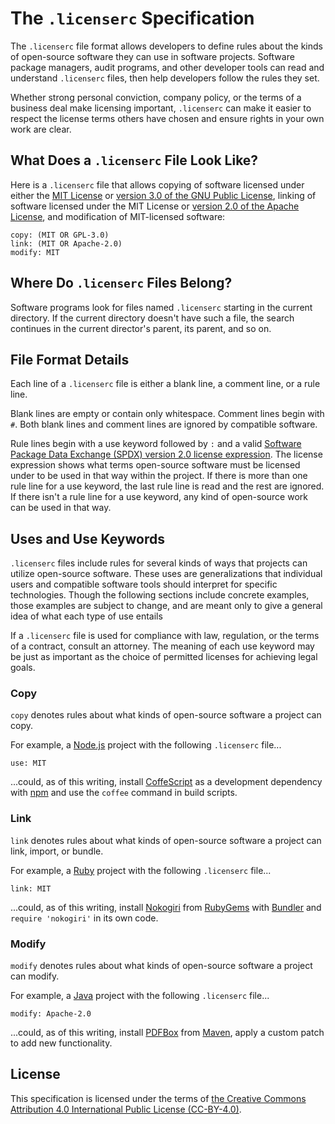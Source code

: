 The `.licenserc` Specification
==============================
The `.licenserc` file format allows developers to define rules about the kinds of open-source software they can use in software projects. Software package managers, audit programs, and other developer tools can read and understand `.licenserc` files, then help developers follow the rules they set.

Whether strong personal conviction, company policy, or the terms of a business deal make licensing important, `.licenserc` can make it easier to respect the license terms others have chosen and ensure rights in your own work are clear.

What Does a `.licenserc` File Look Like?
----------------------------------------
Here is a `.licenserc` file that allows copying of software licensed under either the [MIT License][MIT] or [version 3.0 of the GNU Public License][GPL-3.0], linking of software licensed under the MIT License or [version 2.0 of the Apache License][Apache-2.0], and modification of MIT-licensed software:

    copy: (MIT OR GPL-3.0)
    link: (MIT OR Apache-2.0)
    modify: MIT

Where Do `.licenserc` Files Belong?
-----------------------------------
Software programs look for files named `.licenserc` starting in the current directory. If the current directory doesn't have such a file, the search continues in the current director's parent, its parent, and so on.

File Format Details
-------------------
Each line of a `.licenserc` file is either a blank line, a comment line, or a rule line.

Blank lines are empty or contain only whitespace. Comment lines begin with `#`. Both blank lines and comment lines are ignored by compatible software.

Rule lines begin with a use keyword followed by `:` and a valid [Software Package Data Exchange (SPDX) version 2.0 license expression][SPDX]. The license expression shows what terms open-source software must be licensed under to be used in that way within the project. If there is more than one rule line for a use keyword, the last rule line is read and the rest are ignored. If there isn't a rule line for a use keyword, any kind of open-source work can be used in that way.

Uses and Use Keywords
---------------------
`.licenserc` files include rules for several kinds of ways that projects can utilize open-source software. These uses are generalizations that individual users and compatible software tools should interpret for specific technologies. Though the following sections include concrete examples, those examples are subject to change, and are meant only to give a general idea of what each type of use entails

If a `.licenserc` file is used for compliance with law, regulation, or the terms of a contract, consult an attorney. The meaning of each use keyword may be just as important as the choice of permitted licenses for achieving legal goals.

### Copy
`copy` denotes rules about what kinds of open-source software a project can copy.

For example, a [Node.js][Node.js] project with the following `.licenserc` file...

    use: MIT

...could, as of this writing, install [CoffeScript][CoffeeScript] as a development dependency with [npm][npm] and use the `coffee` command in build scripts.

### Link
`link` denotes rules about what kinds of open-source software a project can link, import, or bundle.

For example, a [Ruby][Ruby] project with the following `.licenserc` file...

    link: MIT

...could, as of this writing, install [Nokogiri][Nokogiri] from [RubyGems][RubyGems] with [Bundler][Bundler] and `require 'nokogiri'` in its own code.

### Modify
`modify` denotes rules about what kinds of open-source software a project can modify.

For example, a [Java][Java] project with the following `.licenserc` file...

    modify: Apache-2.0

...could, as of this writing, install [PDFBox][PDFBox] from [Maven][Maven], apply a custom patch to add new functionality.

License
-------
This specification is licensed under the terms of [the Creative Commons Attribution 4.0 International Public License (CC-BY-4.0)][CC-BY-4.0].

[Apache-2.0]: http://spdx.org/licenses/Apache-2.0

[Bundler]: http://bundler.io

[CC-BY-4.0]: http://spdx.org/licenses/CC-BY-4.0

[CoffeeScript]: http://coffeescript.org

[GPL-3.0]: http://spdx.org/licenses/GPL-3.0

[Java]: http://en.wikipedia.org/wiki/Java_%28programming_language%29

[Maven]: https://maven.apache.org

[MIT]: http://spdx.org/licenses/MIT

[Node.js]: https://nodejs.org

[Nokogiri]: http://www.nokogiri.org

[npm]: http://npmjs.com

[PDFBox]: https://pdfbox.apache.org

[Ruby]: https://www.ruby-lang.org

[RubyGems]: http://rubygems.org

[SPDX]: http://spdx.org/SPDX-specifications/spdx-version-2.0
